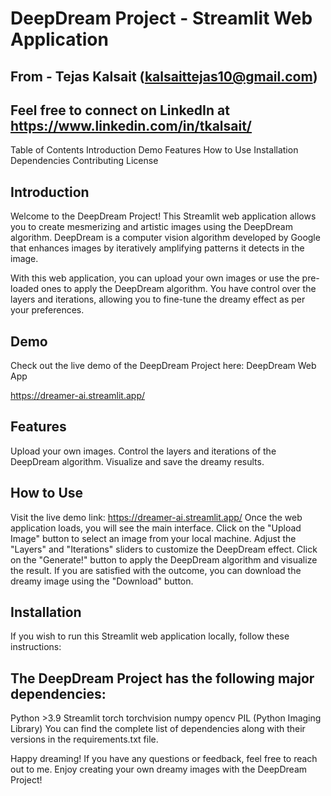 # DeepDream Project - Streamlit Web Application

## From - Tejas Kalsait (kalsaittejas10@gmail.com)
## Feel free to connect on LinkedIn  at https://www.linkedin.com/in/tkalsait/


Table of Contents
Introduction
Demo
Features
How to Use
Installation
Dependencies
Contributing
License


## Introduction
Welcome to the DeepDream Project! This Streamlit web application allows you to create mesmerizing and artistic images using the DeepDream algorithm. DeepDream is a computer vision algorithm developed by Google that enhances images by iteratively amplifying patterns it detects in the image.

With this web application, you can upload your own images or use the pre-loaded ones to apply the DeepDream algorithm. You have control over the layers and iterations, allowing you to fine-tune the dreamy effect as per your preferences.

## Demo
Check out the live demo of the DeepDream Project here: DeepDream Web App

https://dreamer-ai.streamlit.app/

## Features
Upload your own images.
Control the layers and iterations of the DeepDream algorithm.
Visualize and save the dreamy results.

## How to Use
Visit the live demo link: https://dreamer-ai.streamlit.app/
Once the web application loads, you will see the main interface.
Click on the "Upload Image" button to select an image from your local machine.
Adjust the "Layers" and "Iterations" sliders to customize the DeepDream effect.
Click on the "Generate!" button to apply the DeepDream algorithm and visualize the result.
If you are satisfied with the outcome, you can download the dreamy image using the "Download" button.

## Installation
If you wish to run this Streamlit web application locally, follow these instructions:

## The DeepDream Project has the following major dependencies:

Python >3.9
Streamlit
torch
torchvision
numpy
opencv
PIL (Python Imaging Library)
You can find the complete list of dependencies along with their versions in the requirements.txt file.

Happy dreaming! If you have any questions or feedback, feel free to reach out to me. Enjoy creating your own dreamy images with the DeepDream Project!
